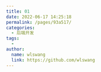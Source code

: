 ```yaml
---
title: 01
date: 2022-06-17 14:25:18
permalink: /pages/93a517/
categories:
  - 后端开发
tags:
  -
author:
  name: wlswang
  link: https://github.com/wlswang
---
```

